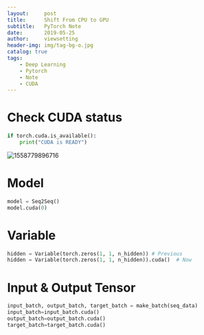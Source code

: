 ```yaml
---
layout:     post
title:      Shift From CPU to GPU
subtitle:   PyTorch Note
date:       2019-05-25
author:     viewsetting
header-img: img/tag-bg-o.jpg
catalog: true
tags:
    - Deep Learning
    - Pytorch
	- Note
	- CUDA
---
```


# Check CUDA status

```python
if torch.cuda.is_available():
    print("CUDA is READY")
```

![1558779896716](C:\Users\pc\AppData\Roaming\Typora\typora-user-images\1558779896716.png)

# Model

```python
model = Seq2Seq()
model.cuda(0)
```



# Variable

```python
hidden = Variable(torch.zeros(1, 1, n_hidden)) # Previous
hidden = Variable(torch.zeros(1, 1, n_hidden)).cuda()  # Now
```

# Input & Output Tensor

```python
input_batch, output_batch, target_batch = make_batch(seq_data)
input_batch=input_batch.cuda()
output_batch=output_batch.cuda()
target_batch=target_batch.cuda()
```

